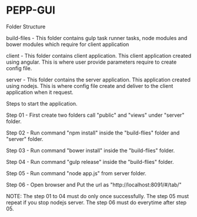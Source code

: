 ﻿# PEPP-GUI

Folder Structure

build-files - This folder contains gulp task runner tasks, node modules and bower modules which require for client application

client - This folder contains client application. This client application created using angular. This is where user provide parameters require to create config file.

server - This folder contains the server application. This application created using nodejs. This is where config file create and deliver to the client application when it request.

Steps to start the application.

Step 01 - First create two folders call "public" and "views" under "server" folder.

Step 02 - Run command "npm install" inside the "build-flies" folder and "server" folder.

Step 03 - Run command "bower install" inside the "build-flies" folder.

Step 04 - Run command "gulp release" inside the "build-flies" folder.

Step 05 - Run command "node app.js" from server folder.

Step 06 - Open browser and Put the url as "http://localhost:8091/#/tab/"

NOTE: The step 01 to 04 must do only once successfully. The step 05 must repeat if you stop nodejs server. The step 06 must do everytime after step 05.

